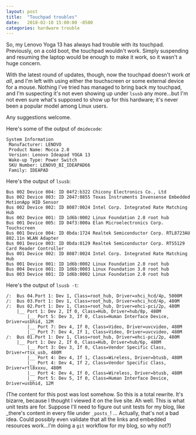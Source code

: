 ```yaml
---
layout: post
title:  "Touchpad troubles"
date:   2018-02-10 15:00:00 -0500
categories: hardware trouble
---
```


So, my Lenovo Yoga 13 has always had trouble with its touchpad. Previously, on a cold boot, the touchpad wouldn't work. Simply suspending and resuming the laptop would be enough to make it work, so it wasn't a huge concern.

With the latest round of updates, though, now the touchpad doesn't work _at all_, and I'm left with using either the touchscreen or some external device for a mouse. Nothing I've tried has managed to bring back my touchpad, and I'm suspecting it's not even showing up under `lsusb` any more...but I'm not even sure what's supposed to show up for this hardware; it's never been a popular model among Linux users.

Any suggestions welcome.

Here's some of the output of `dmidecode`:

```dmidecode
System Information
 Manufacturer: LENOVO
 Product Name: Mocca 2.0
 Version: Lenovo Ideapad YOGA 13
 Wake-up Type: Power Switch
 SKU Number: LENOVO_BI_IDEAPAD66
 Family: IDEAPAD
```

Here's the output of `lsusb`:

```lsusb
Bus 002 Device 004: ID 04f2:b322 Chicony Electronics Co., Ltd 
Bus 002 Device 003: ID 2047:0855 Texas Instruments Invensense Embedded MotionApp HID Sensor
Bus 002 Device 002: ID 8087:0024 Intel Corp. Integrated Rate Matching Hub
Bus 002 Device 001: ID 1d6b:0002 Linux Foundation 2.0 root hub
Bus 001 Device 005: ID 04f3:000a Elan Microelectronics Corp. Touchscreen
Bus 001 Device 004: ID 0bda:1724 Realtek Semiconductor Corp. RTL8723AU 802.11n WLAN Adapter
Bus 001 Device 003: ID 0bda:0129 Realtek Semiconductor Corp. RTS5129 Card Reader Controller
Bus 001 Device 002: ID 8087:0024 Intel Corp. Integrated Rate Matching Hub
Bus 001 Device 001: ID 1d6b:0002 Linux Foundation 2.0 root hub
Bus 004 Device 001: ID 1d6b:0003 Linux Foundation 3.0 root hub
Bus 003 Device 001: ID 1d6b:0002 Linux Foundation 2.0 root hub
```

Here's the output of `lsusb -t`:

```lsusb-t
/:  Bus 04.Port 1: Dev 1, Class=root_hub, Driver=xhci_hcd/4p, 5000M
/:  Bus 03.Port 1: Dev 1, Class=root_hub, Driver=xhci_hcd/4p, 480M
/:  Bus 02.Port 1: Dev 1, Class=root_hub, Driver=ehci-pci/2p, 480M
    |__ Port 1: Dev 2, If 0, Class=Hub, Driver=hub/8p, 480M
        |__ Port 5: Dev 3, If 0, Class=Human Interface Device, Driver=usbhid, 12M
        |__ Port 7: Dev 4, If 0, Class=Video, Driver=uvcvideo, 480M
        |__ Port 7: Dev 4, If 1, Class=Video, Driver=uvcvideo, 480M
/:  Bus 01.Port 1: Dev 1, Class=root_hub, Driver=ehci-pci/2p, 480M
    |__ Port 1: Dev 2, If 0, Class=Hub, Driver=hub/6p, 480M
        |__ Port 3: Dev 3, If 0, Class=Vendor Specific Class, Driver=rtsx_usb, 480M
        |__ Port 4: Dev 4, If 1, Class=Wireless, Driver=btusb, 480M
        |__ Port 4: Dev 4, If 2, Class=Vendor Specific Class, Driver=rtl8xxxu, 480M
        |__ Port 4: Dev 4, If 0, Class=Wireless, Driver=btusb, 480M
        |__ Port 5: Dev 5, If 0, Class=Human Interface Device, Driver=usbhid, 12M
```

(The content for this post was lost somehow. So this is a total rewrite. It's bizarre, because I thought I viewed it on the live site. Ah well. This is what unit tests are for. Suppose I'll need to figure out unit tests for my blog, like _there's content in every file under `_posts_`! ... Actually, that's not a bad idea. Could possibly even validate that all the links and embedded resources work...I'm doing a `git` workflow for my blog, so why not?)
